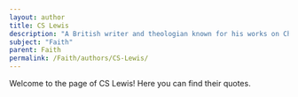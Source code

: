 ```yaml
---
layout: author
title: CS Lewis
description: "A British writer and theologian known for his works on Christianity, including 'Mere Christianity', where he explores the nature of faith and morality."
subject: "Faith"
parent: Faith
permalink: /Faith/authors/CS-Lewis/
---
```


Welcome to the page of CS Lewis! Here you can find their quotes.
